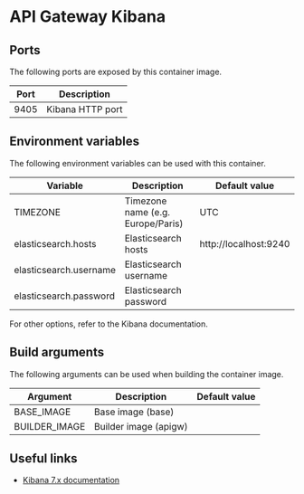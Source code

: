 # API Gateway Kibana

## Ports

The following ports are exposed by this container image.

| Port | Description |
| ---- | ----------- |
| 9405 | Kibana HTTP port |

## Environment variables

The following environment variables can be used with this container.

| Variable | Description | Default value |
| -------- | ----------- | ------------- |
| TIMEZONE | Timezone name (e.g. Europe/Paris) | UTC |
| elasticsearch.hosts | Elasticsearch hosts | http://localhost:9240 |
| elasticsearch.username | Elasticsearch username | |
| elasticsearch.password | Elasticsearch password | |

For other options, refer to the Kibana documentation.

## Build arguments

The following arguments can be used when building the container image.

| Argument | Description | Default value |
| -------- | ----------- | ------------- |
| BASE_IMAGE | Base image (base) | |
| BUILDER_IMAGE | Builder image (apigw) | |

## Useful links

- [Kibana 7.x documentation](https://www.elastic.co/guide/en/kibana/7.x/settings.html)
